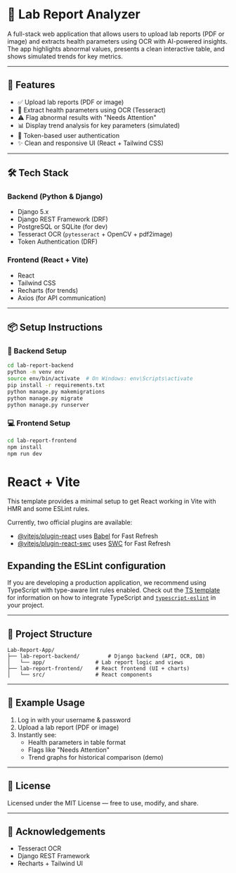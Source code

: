 
# 🧪 Lab Report Analyzer

A full-stack web application that allows users to upload lab reports (PDF or image) and extracts health parameters using OCR with AI-powered insights. The app highlights abnormal values, presents a clean interactive table, and shows simulated trends for key metrics.

---

## 🚀 Features

- ✅ Upload lab reports (PDF or image)
- 🧠 Extract health parameters using OCR (Tesseract)
- ⚠️ Flag abnormal results with "Needs Attention"
- 📊 Display trend analysis for key parameters (simulated)
- 🔐 Token-based user authentication
- ✨ Clean and responsive UI (React + Tailwind CSS)

---

## 🛠 Tech Stack

### Backend (Python & Django)
- Django 5.x
- Django REST Framework (DRF)
- PostgreSQL or SQLite (for dev)
- Tesseract OCR (`pytesseract` + OpenCV + pdf2image)
- Token Authentication (DRF)

### Frontend (React + Vite)
- React
- Tailwind CSS
- Recharts (for trends)
- Axios (for API communication)

---

## 📦 Setup Instructions

### 🔧 Backend Setup

```bash
cd lab-report-backend
python -m venv env
source env/bin/activate  # On Windows: env\Scripts\activate
pip install -r requirements.txt
python manage.py makemigrations
python manage.py migrate
python manage.py runserver
```

### 💻 Frontend Setup

```bash
cd lab-report-frontend
npm install
npm run dev
```
# React + Vite

This template provides a minimal setup to get React working in Vite with HMR and some ESLint rules.

Currently, two official plugins are available:

- [@vitejs/plugin-react](https://github.com/vitejs/vite-plugin-react/blob/main/packages/plugin-react) uses [Babel](https://babeljs.io/) for Fast Refresh
- [@vitejs/plugin-react-swc](https://github.com/vitejs/vite-plugin-react/blob/main/packages/plugin-react-swc) uses [SWC](https://swc.rs/) for Fast Refresh

## Expanding the ESLint configuration

If you are developing a production application, we recommend using TypeScript with type-aware lint rules enabled. Check out the [TS template](https://github.com/vitejs/vite/tree/main/packages/create-vite/template-react-ts) for information on how to integrate TypeScript and [`typescript-eslint`](https://typescript-eslint.io) in your project.

---

## 📂 Project Structure

```
Lab-Report-App/
├── lab-report-backend/         # Django backend (API, OCR, DB)
│   └── app/                # Lab report logic and views
├── lab-report-frontend/    # React frontend (UI + charts)
│   └── src/                # React components
```

---

## 🧪 Example Usage

1. Log in with your username & password
2. Upload a lab report (PDF or image)
3. Instantly see:
   - Health parameters in table format
   - Flags like "Needs Attention"
   - Trend graphs for historical comparison (demo)

---

## 📄 License

Licensed under the MIT License — free to use, modify, and share.

---

## 🙌 Acknowledgements

- Tesseract OCR
- Django REST Framework
- Recharts + Tailwind UI
